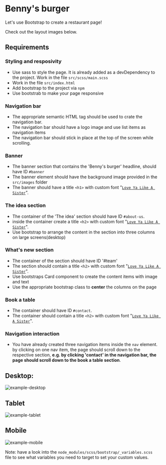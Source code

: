 # Benny's burger
Let's use Bootstrap to create a restaurant page!

Check out the layout images below.

## Requirements

### Styling and resposivity
-   Use sass to style the page. It is already added as a devDependency to the project. Work in the file `src/scss/main.scss`
-   Work in the file `src/index.html`
-   Add bootstrap to the project via `npm`
-   Use bootstrab to make your page responsive
### Navigation bar
-   The appropriate semantic HTML tag should be used to crate the navigation bar.
-   The navigation bar should have a logo image and use list items as navigation items
-   The navigation bar should stick in place at the top of the screen while scrolling.

### Banner
-   The banner section that contains the 'Benny\'s burger' headline, should have ID `#banner`
-   The banner element should have the background image provided in the `src/images` folder
-   The banner should have a title `<h1>` with custom font "[`Love Ya Like A Sister`](https://fonts.google.com/specimen/Love+Ya+Like+A+Sister)".

### The idea section
-   The container of the 'The idea' section should have ID `#about-us`.
-   inside the container create a title `<h2>` with custom font "[`Love Ya Like A Sister`](https://fonts.google.com/specimen/Love+Ya+Like+A+Sister)".
-   Use bootstrap to arrange the content in the section into three columns on large screens(desktop)
### What's new section
-   The container of the section should have ID '#team'
-   The section should contain a title `<h2>` with custom font "[`Love Ya Like A Sister`](https://fonts.google.com/specimen/Love+Ya+Like+A+Sister)".
-   Use bootstraps Card component to create the content items with image and text
-   Use the appropriate bootstrap class to **center** the columns on the page

### Book a table
-   The container should have ID `#contact`. 
-   The container should contain a title `<h2>` with custom font "[`Love Ya Like A Sister`](https://fonts.google.com/specimen/Love+Ya+Like+A+Sister)".

### Navigation interaction
-   You have already created three navigation items inside the `nav` element. by clicking on one nav item, the page should scroll down to the respective section, __e.g. by clicking 'contact' in the navigation bar, the page should scroll down to the book a table section__.


## Desktop:
![example-desktop](exercise/example-desktop.jpg)

## Tablet

![example-tablet](exercise/example-tablet.png)

## Mobile

![example-mobile](exercise/example-mobile.png)

Note: have a look into the `node_modules/scss/bootstrap/_variables.scss` file to see what variables you need to target to set your custom values.